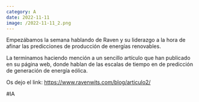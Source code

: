 ```yaml
--- 
category: A 
date: 2022-11-11 
image: /2022-11-11_2.png 
--- 
```


Empezábamos la semana hablando de Raven y su liderazgo a la hora de afinar las predicciones de producción de energías renovables. 

La terminamos haciendo mención a un sencillo artículo que han publicado en su página web, donde hablan de las escalas de tiempo en de predicción de generación de energía eólica. 

Os dejo el link: https://www.ravenwits.com/blog/articulo2/

#IA